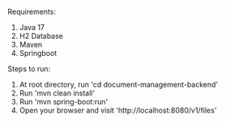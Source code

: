 Requirements:

1. Java 17
2. H2 Database
3. Maven
4. Springboot

Steps to run:

1. At root directory, run 'cd document-management-backend'
2. Run 'mvn clean install'
3. Run 'mvn spring-boot:run'
4. Open your browser and visit 'http://localhost:8080/v1/files'